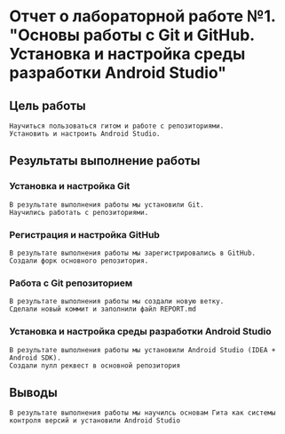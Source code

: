 # Отчет о лабораторной работе №1. "Основы работы с Git и GitHub. Установка и настройка среды разработки Android Studio"
## Цель работы
    Научиться пользоваться гитом и работе с репозиториями. 
    Установить и настроить Android Studio. 

## Результаты выполнение работы

### Установка и настройка Git
    В результате выполнения работы мы установили Git.
    Научились работать с репозиториями.
    
### Регистрация и настройка GitHub
    В результате выполнения работы мы зарегистрировались в GitHub.
    Создали форк основного репозитория.

### Работа с Git репозиторием
    В результате выполнения работы мы создали новую ветку.
    Сделали новый коммит и заполнили файл REPORT.md

### Установка и настройка среды разработки  Android Studio
    В результате выполнения работы мы установили Android Studio (IDEA + Android SDK).
    Создали пулл реквест в основной репозитория

## Выводы
    В результате выполнения работы мы научилсь основам Гита как системы контроля версий и установили Android Studio

